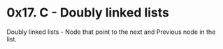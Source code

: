 # 0x17. C - Doubly linked lists
Doubly linked lists - Node that point to the next and Previous node in the list.

